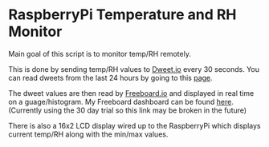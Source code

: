 # RaspberryPi Temperature and RH Monitor

Main goal of this script is to monitor temp/RH remotely. 

This is done by sending temp/RH values to [Dweet.io](http://dweet.io) every 30 seconds. You can read dweets from the last 24 hours by going to this [page](https://dweet.io/get/dweets/for/TempMonitor). 

The dweet values are then read by [Freeboard.io](http://freeboard.io) and displayed in real time on a guage/histogram. My Freeboard dashboard can be found [here](https://freeboard.io/board/OM6K4R). (Currently using the 30 day trial so this link may be broken in the future)

There is also a 16x2 LCD display wired up to the RaspberryPi which displays current temp/RH along with the min/max values. 
